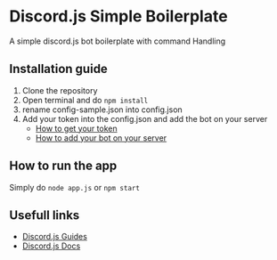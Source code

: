 # Discord.js Simple Boilerplate
A simple discord.js bot boilerplate with command Handling

## Installation guide
1. Clone the repository 
2. Open terminal and do `npm install`
3. rename config-sample.json into config.json
4. Add your token into the config.json and add the bot on your server
    - [How to get your token](https://discordjs.guide/preparations/setting-up-a-bot-application.html)
    - [How to add your bot on your server](https://discordjs.guide/preparations/adding-your-bot-to-servers.html)

## How to run the app

Simply do `node app.js` or `npm start`

## Usefull links
- [Discord.js Guides](https://discordjs.guide/)
- [Discord.js Docs](https://discord.js.org/#/docs)